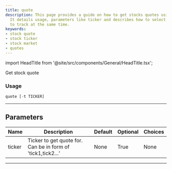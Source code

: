 ```yaml
---
title: quote
description: This page provides a guide on how to get stocks quotes using ticker symbols.
  It details usage, parameters like ticker and describes how to select multiple stocks
  to track at the same time.
keywords:
- stock quote
- stock ticker
- stock market
- quotes
---
```


import HeadTitle from '@site/src/components/General/HeadTitle.tsx';

<HeadTitle title="portfolio/ally/quote /brokers - Reference | OpenBB Terminal Docs" />

Get stock quote

### Usage

```python
quote [-t TICKER]
```

---

## Parameters

| Name | Description | Default | Optional | Choices |
| ---- | ----------- | ------- | -------- | ------- |
| ticker | Ticker to get quote for. Can be in form of 'tick1,tick2...' | None | True | None |

---

